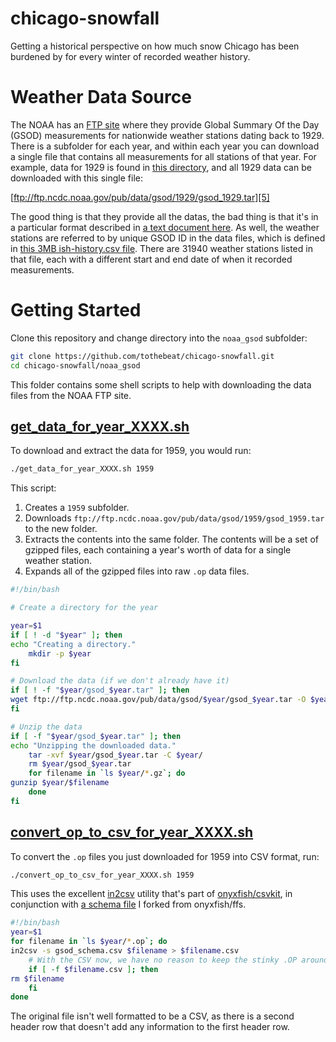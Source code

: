 chicago-snowfall
================

Getting a historical perspective on how much snow Chicago has been burdened by for every winter of recorded weather history.

Weather Data Source
===================

The NOAA has an [FTP site][1] where they provide Global Summary Of the Day (GSOD) measurements for nationwide weather stations dating back to 1929. There is a subfolder for each year, and within each year you can download a single file that contains all measurements for all stations of that year. For example, data for 1929 is found in [this directory][4], and all 1929 data can be downloaded with this single file:

[ftp://ftp.ncdc.noaa.gov/pub/data/gsod/1929/gsod_1929.tar][5]

The good thing is that they provide all the datas, the bad thing is that it's in a particular format described in [a text document here][2]. As well, the weather stations are referred to by unique GSOD ID in the data files, which is defined in [this 3MB ish-history.csv file][3]. There are 31940 weather stations listed in that file, each with a different start and end date of when it recorded measurements. 

Getting Started
===============

Clone this repository and change directory into the `noaa_gsod` subfolder:

```bash
git clone https://github.com/tothebeat/chicago-snowfall.git
cd chicago-snowfall/noaa_gsod
```

This folder contains some shell scripts to help with downloading the data files from the NOAA FTP site.

## [get_data_for_year_XXXX.sh][6]

To download and extract the data for 1959, you would run:

```bash
./get_data_for_year_XXXX.sh 1959
```

This script:

1. Creates a `1959` subfolder.
2. Downloads `ftp://ftp.ncdc.noaa.gov/pub/data/gsod/1959/gsod_1959.tar` to the new folder.
3. Extracts the contents into the same folder. The contents will be a set of gzipped files, each containing a year's worth of data for a single weather station.
4. Expands all of the gzipped files into raw `.op` data files.

```bash
#!/bin/bash

# Create a directory for the year

year=$1
if [ ! -d "$year" ]; then
echo "Creating a directory."
    mkdir -p $year
fi

# Download the data (if we don't already have it)
if [ ! -f "$year/gsod_$year.tar" ]; then
wget ftp://ftp.ncdc.noaa.gov/pub/data/gsod/$year/gsod_$year.tar -O $year/gsod_$year.tar
fi

# Unzip the data
if [ -f "$year/gsod_$year.tar" ]; then
echo "Unzipping the downloaded data."
    tar -xvf $year/gsod_$year.tar -C $year/
    rm $year/gsod_$year.tar
    for filename in `ls $year/*.gz`; do
gunzip $year/$filename
    done
fi
```

## [convert_op_to_csv_for_year_XXXX.sh][7]

To convert the `.op` files you just downloaded for 1959 into CSV format, run:

```bash
./convert_op_to_csv_for_year_XXXX.sh 1959
```

This uses the excellent [in2csv][9] utility that's part of [onyxfish/csvkit][10], in conjunction with [a schema file][8] I forked from onyxfish/ffs.

```bash
#!/bin/bash
year=$1
for filename in `ls $year/*.op`; do
in2csv -s gsod_schema.csv $filename > $filename.csv
    # With the CSV now, we have no reason to keep the stinky .OP around
    if [ -f $filename.csv ]; then
rm $filename
    fi
done
```

The original file isn't well formatted to be a CSV, as there is a second header row that doesn't add any information to the first header row. 




  [1]: ftp://ftp.ncdc.noaa.gov/pub/data/gsod/
  [2]: ftp://ftp.ncdc.noaa.gov/pub/data/gsod/GSOD_DESC.txt
  [3]: ftp://ftp.ncdc.noaa.gov/pub/data/gsod/ish-history.csv
  [4]: ftp://ftp.ncdc.noaa.gov/pub/data/gsod/1929/
  [5]: ftp://ftp.ncdc.noaa.gov/pub/data/gsod/1929/gsod_1929.tar
  [6]: https://github.com/tothebeat/chicago-snowfall/blob/master/noaa_gsod/get_data_for_year_XXXX.sh
  [7]: https://github.com/tothebeat/chicago-snowfall/blob/master/noaa_gsod/convert_op_to_csv_for_year_XXXX.sh
  [8]: https://github.com/tothebeat/ffs/blob/master/us/noaa/gsod_schema.csv
  [9]: http://csvkit.readthedocs.org/en/latest/scripts/in2csv.html
  [10]: https://github.com/onyxfish/csvkit
